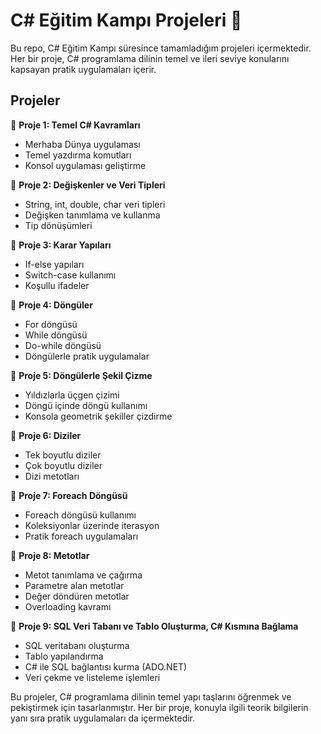 # C# Eğitim Kampı Projeleri 🚀

Bu repo, C# Eğitim Kampı süresince tamamladığım projeleri içermektedir. Her bir proje, C# programlama dilinin temel ve ileri seviye konularını kapsayan pratik uygulamaları içerir.

## Projeler

📍 **Proje 1: Temel C# Kavramları**
- Merhaba Dünya uygulaması
- Temel yazdırma komutları
- Konsol uygulaması geliştirme

📍 **Proje 2: Değişkenler ve Veri Tipleri**
- String, int, double, char veri tipleri
- Değişken tanımlama ve kullanma
- Tip dönüşümleri

📍 **Proje 3: Karar Yapıları**
- If-else yapıları
- Switch-case kullanımı
- Koşullu ifadeler

📍 **Proje 4: Döngüler**
- For döngüsü
- While döngüsü
- Do-while döngüsü
- Döngülerle pratik uygulamalar

📍 **Proje 5: Döngülerle Şekil Çizme**
- Yıldızlarla üçgen çizimi
- Döngü içinde döngü kullanımı
- Konsola geometrik şekiller çizdirme

📍 **Proje 6: Diziler**
- Tek boyutlu diziler
- Çok boyutlu diziler
- Dizi metotları

📍 **Proje 7: Foreach Döngüsü**
- Foreach döngüsü kullanımı
- Koleksiyonlar üzerinde iterasyon
- Pratik foreach uygulamaları

📍 **Proje 8: Metotlar**
- Metot tanımlama ve çağırma
- Parametre alan metotlar
- Değer döndüren metotlar
- Overloading kavramı

📍 **Proje 9: SQL Veri Tabanı ve Tablo Oluşturma, C# Kısmına Bağlama**
- SQL veritabanı oluşturma
- Tablo yapılandırma
- C# ile SQL bağlantısı kurma (ADO.NET)
- Veri çekme ve listeleme işlemleri

Bu projeler, C# programlama dilinin temel yapı taşlarını öğrenmek ve pekiştirmek için tasarlanmıştır. Her bir proje, konuyla ilgili teorik bilgilerin yanı sıra pratik uygulamaları da içermektedir.

